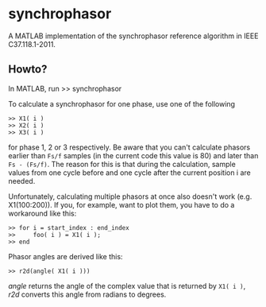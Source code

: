 # synchrophasor
A MATLAB implementation of the synchrophasor reference algorithm
in IEEE C37.118.1-2011. 

## Howto?
In MATLAB, run
    >> synchrophasor

To calculate a synchrophasor for one phase, use one of the following

    >> X1( i )
    >> X2( i )
    >> X3( i )
	
for phase 1, 2 or 3 respectively. Be aware that you can't calculate phasors
earlier than `Fs/f` samples (in the current code this value is 80) and later 
than `Fs - (Fs/f)`. The reason for this is that during the calculation, sample
values from one cycle before and one cycle after the current position i are
needed.

Unfortunately, calculating multiple phasors at once also doesn't work 
(e.g. X1(100:200)). If you, for example, want to plot them, you have to do
a workaround like this:

    >> for i = start_index : end_index
    >>     foo( i ) = X1( i );
    >> end

Phasor angles are derived like this:

    >> r2d(angle( X1( i )))

*angle* returns the angle of the complex value that is returned by `X1( i )`,
*r2d* converts this angle from radians to degrees.